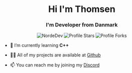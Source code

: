 <h1 align="center">Hi I'm Thomsen</h1>
<h3 align="center">I'm Developer from Danmark</h3>

<p align="center"> 
<img src="https://komarev.com/ghpvc/?username=ThomsenCoding&label=Profile%20views&color=292929&style=flat" alt="NordeDev" />
<img src="https://img.shields.io/badge/dynamic/json?&label=Total%20Stars&color=292929&style=flat&style=for-the-badge&query=%24.stars&url=https://api.github-star-counter.workers.dev/user/ThomsenCoding" alt="Profile Stars"></a>
<img src="https://img.shields.io/badge/dynamic/json?&label=Total%20Forks&color=292929&style=flat&style=for-the-badge&query=%24.forks&url=https://api.github-star-counter.workers.dev/user/ThomsenCoding" alt="Profile Forks"></a>
</p>


- 🌱 I’m currently learning **C++**

- 👨‍💻 All of my projects are available at [Github](https://github.com/ThomsenCoding?tab=repositories)

- 📫 You can reach me by joining my [Discord](discord.gg/nordeservices)
